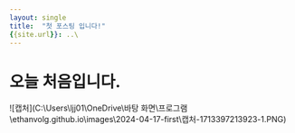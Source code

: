 ```yaml
---
layout: single
title:  "첫 포스팅 입니다!"
{{site.url}}: ..\
---
```


# 오늘 처음입니다. 

![캡처](C:\Users\ljj01\OneDrive\바탕 화면\프로그램\ethanvolg.github.io\images\2024-04-17-first\캡처-1713397213923-1.PNG)
